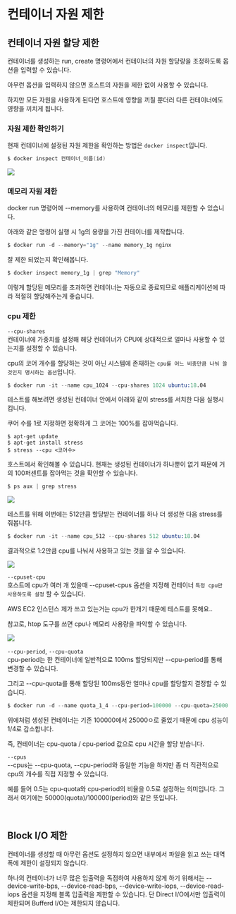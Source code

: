 # 컨테이너 자원 제한

## 컨테이너 자원 할당 제한

컨테이너를 생성하는 run, create 명령어에서 컨테이너의 자원 할당량을 조정하도록 옵션을 입력할 수 있습니다.
  
아무런 옵션을 입력하지 않으면 호스트의 자원을 제한 없이 사용할 수 있습니다.
  
하지만 모든 자원을 사용하게 된다면 호스트에 영향을 끼칠 뿐더러 다른 컨테이너에도 영향을 끼치게 됩니다.

### 자원 제한 확인하기
현재 컨테이너에 설정된 자원 제한을 확인하는 방법은 `docker inspect`입니다.

```s
$ docker inspect 컨테이너_이름(id)
```

![](https://velog.velcdn.com/images%2Fckstn0777%2Fpost%2F1674b9b9-1e38-485a-9019-5402cabed931%2Fimage.png)

### 메모리 자원 제한
docker run 명령어에 --memory를 사용하여 컨테이너의 메모리를 제한할 수 있습니다.
  
아래와 같은 명령어 실행 시 1g의 용량을 가진 컨테이너를 제작합니다.

```s
$ docker run -d --memory="1g" --name memory_1g nginx
```
잘 제한 되었는지 확인해봅니다.

```s
$ docker inspect memory_1g | grep "Memory"
```

이렇게 할당된 메모리를 초과하면 컨테이너는 자동으로 종료되므로 애플리케이션에 따라 적절히 할당해주는게 좋습니다.

### cpu 제한

`--cpu-shares`  
컨테이너에 가중치를 설정해 해당 컨테이너가 CPU에 상대적으로 얼마나 사용할 수 있는지를 설정할 수 있습니다.  
  
cpu의 코어 개수를 할당하는 것이 아닌 시스템에 존재하는 `cpu를 어느 비중만큼 나눠 쓸 것인지 명시하는 옵션`입니다.

```s
$ docker run -it --name cpu_1024 --cpu-shares 1024 ubuntu:18.04
```

테스트를 해보려면 생성된 컨테이너 안에서 아래와 같이 stress를 서치한 다음 실행시킵니다.
  
쿠어 수를 1로 지정하면 정확하게 그 코어는 100%를 잡아먹습니다.

```
$ apt-get update
$ apt-get install stress
$ stress --cpu <코어수>
```

호스트에서 확인해볼 수 있습니다. 현재는 생성된 컨테이너가 하나뿐이 없기 때문에 거의 100퍼센트를 잡아먹는 것을 확인할 수 있습니다.

```s
$ ps aux | grep stress
```

![](https://velog.velcdn.com/images%2Fckstn0777%2Fpost%2Fd176ecf5-277c-4c10-98f7-20bcab283813%2Fimage.png)

테스트를 위해 이번에는 512만큼 할당받는 컨테이너를 하나 더 생성한 다음 stress를 줘봅니다.

```s
$ docker run -it --name cpu_512 --cpu-shares 512 ubuntu:18.04
```

결과적으로 1:2만큼 cpu를 나눠서 사용하고 있는 것을 알 수 있습니다.

![](https://velog.velcdn.com/images%2Fckstn0777%2Fpost%2F6e205562-ca6e-4e9c-9e7a-5cea88337170%2Fimage.png)

`--cpuset-cpu`  
호스트에 cpu가 여러 개 있을때 --cpuset-cpus 옵션을 지정해 컨테이너 `특정 cpu만 사용하도록 설정` 할 수 있습니다.
  
AWS EC2 인스턴스 제가 쓰고 있는거는 cpu가 한개기 때문에 테스트를 못해요..
  
참고로, htop 도구를 쓰면 cpu나 메모리 사용량을 파악할 수 있습니다.

![](https://velog.velcdn.com/images%2Fckstn0777%2Fpost%2F57e6d666-2d2f-4959-b2cf-299b6c704b13%2Fimage.png)

`--cpu-period`, `--cpu-quota`  
cpu-period는 한 컨테이너에 일반적으로 100ms 할당되지만 --cpu-period를 통해 변경할 수 있습니다.
  
그리고 --cpu-quota를 통해 할당된 100ms동안 얼마나 cpu를 할당할지 결정할 수 있습니다.

```s
$ docker run -d --name quota_1_4 --cpu-period=100000 --cpu-quota=25000 ubuntu:18.04
```

위에처럼 생성된 컨테이너는 기존 100000에서 25000ㅇ로 줄었기 때문에 cpu 성능이 1/4로 감소합니다.
  
즉, 컨테이너는 cpu-quota / cpu-period 값으로 cpu 시간을 할당 받습니다.
  
`--cpus`  
--cpus는 --cpu-quota, --cpu-period와 동일한 기능을 하지만 좀 더 직관적으로 cpu의 개수를 직접 지정할 수 있습니다.
  
예를 들어 0.5는 cpu-quota와 cpu-period의 비율을 0.5로 설정하는 의미입니다. 그래서 여기에는 50000(quota)/100000(period)와 같은 뜻입니다.

<br>

## Block I/O 제한

컨테이너를 생성할 때 아무런 옵션도 설정하지 않으면 내부에서 파일을 읽고 쓰는 대역폭에 제한이 설정되지 않습니다.
  
하나의 컨테이너가 너무 많은 입출력을 독점하여 사용하지 않게 하기 위해서는 --device-write-bps, --device-read-bps, --device-write-iops, --device-read-iops 옵션을 지정해 블록 입출력을 제한할 수 있습니다. 단 Direct I/O에서만 입출력이 제한되며 Bufferd I/O는 제한되지 않습니다.
